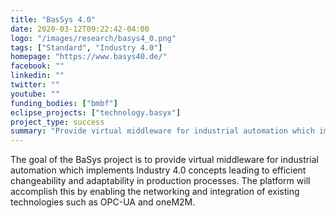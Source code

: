 ```yaml
---
title: "BasSys 4.0"
date: 2020-03-12T09:22:42-04:00
logo: "/images/research/basys4_0.png"
tags: ["Standard", "Industry 4.0"]
homepage: "https://www.basys40.de/"
facebook: ""
linkedin: ""
twitter: ""
youtube: ""
funding_bodies: ["bmbf"]
eclipse_projects: ["technology.basyx"]
project_type: success
summary: "Provide virtual middleware for industrial automation which implements Industry 4.0 concepts."
---
```

The goal of the BaSys project is to provide virtual middleware for industrial automation which implements Industry 4.0 concepts leading to efficient changeability and adaptability in production processes. The platform will accomplish this by enabling the networking and integration of existing technologies such as OPC-UA and oneM2M.